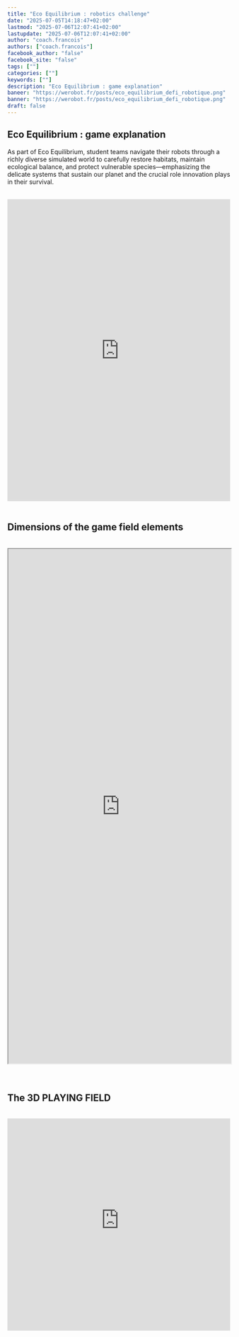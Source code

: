 ```yaml
---
title: "Eco Equilibrium : robotics challenge"
date: "2025-07-05T14:18:47+02:00"
lastmod: "2025-07-06T12:07:41+02:00"
lastupdate: "2025-07-06T12:07:41+02:00"
author: "coach.francois"
authors: ["coach.francois"]
facebook_author: "false"
facebook_site: "false"
tags: [""]
categories: [""]
keywords: [""]
description: "Eco Equilibrium : game explanation"
baneer: "https://werobot.fr/posts/eco_equilibrium_defi_robotique.png"
banner: "https://werobot.fr/posts/eco_equilibrium_defi_robotique.png"
draft: false
---
```

## Eco Equilibrium : game explanation

As part of Eco Equilibrium, student teams navigate their robots through a richly diverse simulated world to carefully restore habitats, maintain ecological balance, and protect vulnerable species—emphasizing the delicate systems that sustain our planet and the crucial role innovation plays in their survival.

<br>
<iframe width="100%" height="683" src="https://www.youtube.com/embed/ssNS1lYT1Fs?si=2QKAHAF6ZHPdAFB-" title="YouTube video player" frameborder="0" allow="accelerometer; autoplay; clipboard-write; encrypted-media; gyroscope; picture-in-picture; web-share" referrerpolicy="strict-origin-when-cross-origin" allowfullscreen></iframe>
<br><br>

## Dimensions of the game field elements
<br>
<center>
<iframe src="https://drive.google.com/file/d/172Q9ikA0LKau2A_WReCiBIDJwmp54tw3/preview" width="100%" height="1164" ></iframe>
</center>
<br><br>

## The 3D PLAYING FIELD

<br>
<iframe src="https://gmail2880522.autodesk360.com/shares/public/SH30dd5QT870c25f12fced36d1a21cf140fc?mode=embed" width="100%" height="480" allowfullscreen="true" webkitallowfullscreen="true" mozallowfullscreen="true"  frameborder="0"></iframe>








